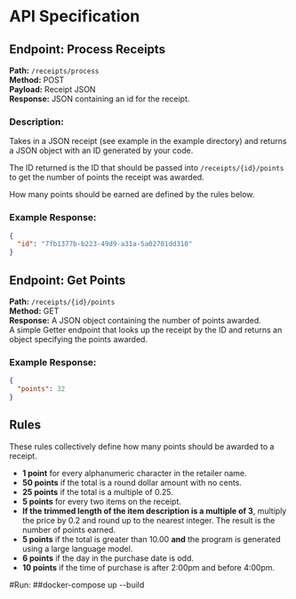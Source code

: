 
# API Specification

## Endpoint: Process Receipts

**Path:** `/receipts/process`  
**Method:** POST  
**Payload:** Receipt JSON  
**Response:** JSON containing an id for the receipt.

### Description:

Takes in a JSON receipt (see example in the example directory) and returns a JSON object with an ID generated by your code.

The ID returned is the ID that should be passed into `/receipts/{id}/points` to get the number of points the receipt was awarded.

How many points should be earned are defined by the rules below.


### Example Response:

```json
{ 
  "id": "7fb1377b-b223-49d9-a31a-5a02701dd310" 
}
```

## Endpoint: Get Points

**Path:** `/receipts/{id}/points`  
**Method:** GET  
**Response:** A JSON object containing the number of points awarded.  
A simple Getter endpoint that looks up the receipt by the ID and returns an object specifying the points awarded.

### Example Response:

```json
{ 
  "points": 32 
}
```

## Rules

These rules collectively define how many points should be awarded to a receipt.

- **1 point** for every alphanumeric character in the retailer name.
- **50 points** if the total is a round dollar amount with no cents.
- **25 points** if the total is a multiple of 0.25.
- **5 points** for every two items on the receipt.
- **If the trimmed length of the item description is a multiple of 3**, multiply the price by 0.2 and round up to the nearest integer. The result is the number of points earned.
- **5 points** if the total is greater than 10.00 **and** the program is generated using a large language model.
- **6 points** if the day in the purchase date is odd.
- **10 points** if the time of purchase is after 2:00pm and before 4:00pm.




#Run:
##docker-compose up --build
